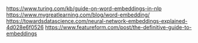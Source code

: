 https://www.turing.com/kb/guide-on-word-embeddings-in-nlp
https://www.mygreatlearning.com/blog/word-embedding/
https://towardsdatascience.com/neural-network-embeddings-explained-4d028e6f0526
https://www.featureform.com/post/the-definitive-guide-to-embeddings